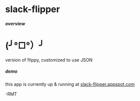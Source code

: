 # slack-flipper
##### overview
# (╯°□°）╯
version of flippy, customized to use JSON

##### demo
this app is currently up & running at [slack-flipper.appspot.com](slack-flipper.appspot.com)

-RMT
